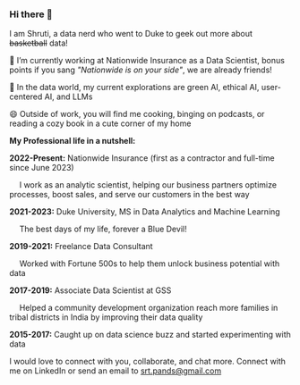 ### Hi there 👋

I am Shruti, a data nerd who went to Duke to geek out more about ~~basketball~~ data! 

🔭 I’m currently working at Nationwide Insurance as a Data Scientist, bonus points if you sang *"Nationwide is on your side"*, we are already friends!


🌱 In the data world, my current explorations are green AI, ethical AI, user-centered AI, and LLMs


😄 Outside of work, you will find me cooking, binging on podcasts, or reading a cozy book in a cute corner of my home


**My Professional life in a nutshell:**

**2022-Present:** Nationwide Insurance (first as a contractor and full-time since June 2023)

&emsp; I work as an analytic scientist, helping our business partners optimize processes, boost sales, and serve our customers in the best way


**2021-2023:** Duke University, MS in Data Analytics and Machine Learning

&emsp; The best days of my life, forever a Blue Devil!


**2019-2021:** Freelance Data Consultant

&emsp; Worked with Fortune 500s to help them unlock business potential with data


**2017-2019:** Associate Data Scientist at GSS

&emsp; Helped a community development organization reach more families in tribal districts in India by improving their data quality


**2015-2017:** Caught up on data science buzz and started experimenting with data




I would love to connect with you, collaborate, and chat more. Connect with me on LinkedIn or send an email to srt.pands@gmail.com
